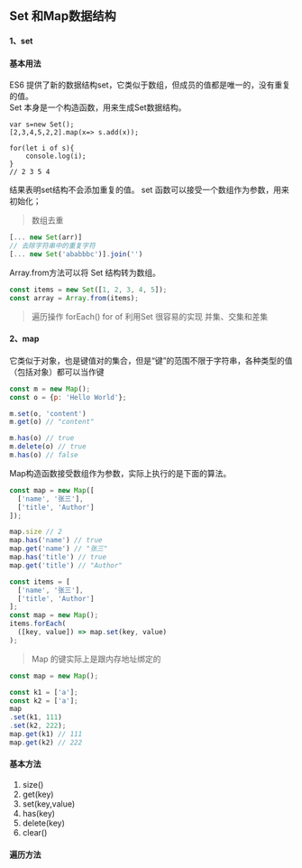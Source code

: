 ## Set 和Map数据结构
#### 1、set
#### 基本用法
ES6 提供了新的数据结构set，它类似于数组，但成员的值都是唯一的，没有重复的值。   
Set 本身是一个构造函数，用来生成Set数据结构。
```
var s=new Set();
[2,3,4,5,2,2].map(x=> s.add(x));

for(let i of s){
    console.log(i);
}
// 2 3 5 4
```
结果表明set结构不会添加重复的值。
set 函数可以接受一个数组作为参数，用来初始化；

> 数组去重
``` javascript
[... new Set(arr)]
// 去除字符串中的重复字符
[... new Set('ababbbc')].join('')
```
Array.from方法可以将 Set 结构转为数组。
``` javascript
const items = new Set([1, 2, 3, 4, 5]);
const array = Array.from(items);
```
> 遍历操作
forEach()
for of
> 利用Set 很容易的实现 并集、交集和差集

#### 2、map
它类似于对象，也是键值对的集合，但是“键”的范围不限于字符串，各种类型的值（包括对象）都可以当作键
``` javascript
const m = new Map();
const o = {p: 'Hello World'};

m.set(o, 'content')
m.get(o) // "content"

m.has(o) // true
m.delete(o) // true
m.has(o) // false
```
Map构造函数接受数组作为参数，实际上执行的是下面的算法。
``` javascript
const map = new Map([
  ['name', '张三'],
  ['title', 'Author']
]);

map.size // 2
map.has('name') // true
map.get('name') // "张三"
map.has('title') // true
map.get('title') // "Author"
```
``` javascript
const items = [
  ['name', '张三'],
  ['title', 'Author']
];
const map = new Map();
items.forEach(
  ([key, value]) => map.set(key, value)
);
```
> Map 的键实际上是跟内存地址绑定的
``` javascript
const map = new Map();

const k1 = ['a'];
const k2 = ['a'];
map
.set(k1, 111)
.set(k2, 222);
map.get(k1) // 111
map.get(k2) // 222
```
#### 基本方法
1. size()
2. get(key)
3. set(key,value)
4. has(key)
5. delete(key)
6. clear()

#### 遍历方法










